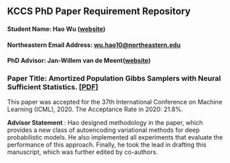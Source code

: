 ## KCCS PhD Paper Requirement Repository

#### Student Name: Hao Wu ([website](https://hao-w.github.io/))
#### Northeastern Email Address: wu.hao10@northeastern.edu
#### PhD Advisor: Jan-Willem van de Meent([website](http://www.ccs.neu.edu/home/jwvdm/))

### Paper Title: Amortized Population Gibbs Samplers with Neural Sufficient Statistics. [[PDF](https://github.com/hao-w/kccs-paper-requirement/blob/master/paper.pdf)]

This paper was accepted for the 37th International Conference on Machine Learning (ICML), 2020. The Acceptance Rate in 2020: 21.8%.


**Advisor Statement** :  Hao designed methodology in the paper, which provides a new class of autoencoding variational methods for deep probabilistic models. He also implemented all experiments that evaluate the performance of this approach. Finally, he took the lead in drafting this manuscript, which was further edited by co-authors.
